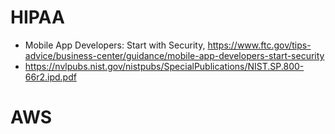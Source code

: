 
# HIPAA
- Mobile App Developers: Start with Security, https://www.ftc.gov/tips-advice/business-center/guidance/mobile-app-developers-start-security
- https://nvlpubs.nist.gov/nistpubs/SpecialPublications/NIST.SP.800-66r2.ipd.pdf


# AWS
